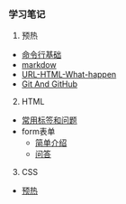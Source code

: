 ### 学习笔记

1. 预热
  
  * [命令行基础](task2/linux-command.md)
  * [markdow](task2/markdown.md)
  * [URL-HTML-What-happen](task2/url-html-What-happen.md)
  * [Git And GitHub](task3/README.md)
2. HTML

  * [常用标签和问题](task4/learn-note.md)
  * form表单
    * [简单介绍](task5/README.md)
    * [问答](task5/form.md)
3. CSS

  * [预热](task6/css.md)